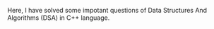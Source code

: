 Here, I have solved some impotant questions of Data Structures And Algorithms (DSA) in C++ language.
